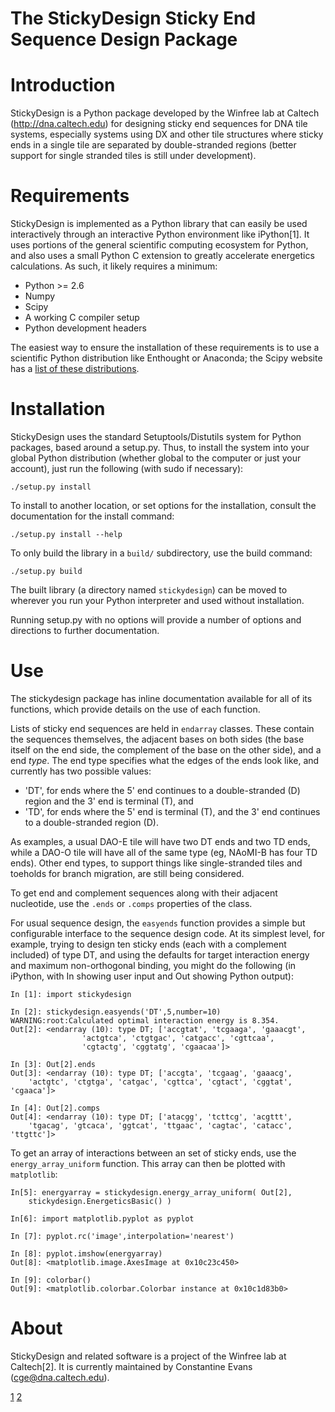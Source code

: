 The StickyDesign Sticky End Sequence Design Package
===================================================

# Introduction

StickyDesign is a Python package developed by the Winfree lab at Caltech (http://dna.caltech.edu) for designing sticky end sequences for DNA tile systems, especially systems using DX and other tile structures where sticky ends in a single tile are separated by double-stranded regions (better support for single stranded tiles is still under development). 

# Requirements

StickyDesign is implemented as a Python library that can easily be used interactively through an interactive Python environment like iPython[1]. It uses portions of the general scientific computing ecosystem for Python, and also uses a small Python C extension to greatly accelerate energetics calculations. As such, it likely requires a minimum:

* Python >= 2.6
* Numpy
* Scipy
* A working C compiler setup
* Python development headers

The easiest way to ensure the installation of these requirements is to use a scientific Python distribution like Enthought or Anaconda; the Scipy website has a [list of these distributions](http://scipy.org/install.html).

# Installation

StickyDesign uses the standard Setuptools/Distutils system for Python packages, based around a setup.py. Thus, to install the system into your global Python distribution (whether global to the computer or just your account), just run the following (with sudo if necessary):

    ./setup.py install

To install to another location, or set options for the installation, consult the documentation for the install command:
    
	./setup.py install --help 

To only build the library in a `build/` subdirectory, use the build command:

    ./setup.py build
	
The built library (a directory named `stickydesign`) can be moved to wherever you run your Python interpreter and used without installation.	
	
Running setup.py with no options will provide a number of options and directions to further documentation.

# Use

The stickydesign package has inline documentation available for all of its functions, which provide details on the use of each function. 

Lists of sticky end sequences are held in `endarray` classes. These contain the sequences themselves, the adjacent bases on both sides (the base itself on the end side, the complement of the base on the other side), and a end *type*. The end type specifies what the edges of the ends look like, and currently has two possible values: 

* 'DT', for ends where the 5' end continues to a double-stranded (D) region and the 3' end is terminal (T), and
* 'TD', for ends where the 5' end is terminal (T), and the 3' end continues to a double-stranded region (D).

As examples, a usual DAO-E tile will have two DT ends and two TD ends, while a DAO-O tile will have all of the same type (eg, NAoMI-B has four TD ends). Other end types, to support things like single-stranded tiles and toeholds for branch migration, are still being considered.

To get end and complement sequences along with their adjacent nucleotide, use the `.ends` or `.comps` properties of the class.

For usual sequence design, the `easyends` function provides a simple but configurable interface to the sequence design code. At its simplest level, for example, trying to design ten sticky ends (each with a complement included) of type DT, and using the defaults for target interaction energy and maximum non-orthogonal binding, you might do the following (in iPython, with In showing user input and Out showing Python output):

	In [1]: import stickydesign

	In [2]: stickydesign.easyends('DT',5,number=10)
	WARNING:root:Calculated optimal interaction energy is 8.354.
	Out[2]: <endarray (10): type DT; ['accgtat', 'tcgaaga', 'gaaacgt',
					'actgtca', 'ctgtgac', 'catgacc', 'cgttcaa', 
					'cgtactg', 'cggtatg', 'cgaacaa']>
					
	In [3]: Out[2].ends
	Out[3]: <endarray (10): type DT; ['accgta', 'tcgaag', 'gaaacg', 
		'actgtc', 'ctgtga', 'catgac', 'cgttca', 'cgtact', 'cggtat', 'cgaaca']>

	In [4]: Out[2].comps
	Out[4]: <endarray (10): type DT; ['atacgg', 'tcttcg', 'acgttt', 
		'tgacag', 'gtcaca', 'ggtcat', 'ttgaac', 'cagtac', 'catacc', 'ttgttc']>

To get an array of interactions between an set of sticky ends, use the 
`energy_array_uniform` function. This array can then be plotted with `matplotlib`:

	In[5]: energyarray = stickydesign.energy_array_uniform( Out[2], 
		stickydesign.EnergeticsBasic() )
		
	In[6]: import matplotlib.pyplot as pyplot
	
	In [7]: pyplot.rc('image',interpolation='nearest')

	In [8]: pyplot.imshow(energyarray)
	Out[8]: <matplotlib.image.AxesImage at 0x10c23c450>

	In [9]: colorbar()
	Out[9]: <matplotlib.colorbar.Colorbar instance at 0x10c1d83b0>

# About

StickyDesign and related software is a project of the Winfree lab at Caltech[2]. It is currently maintained by Constantine Evans (cge@dna.caltech.edu).

[1](http://ipython.org)
[2](http://dna.caltech.edu)

